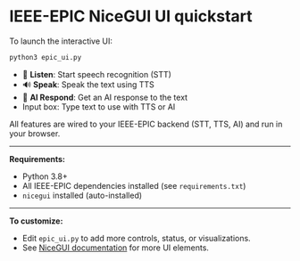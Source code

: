 # IEEE-EPIC NiceGUI UI quickstart

To launch the interactive UI:

```bash
python3 epic_ui.py
```

- 🎤 **Listen**: Start speech recognition (STT)
- 🔊 **Speak**: Speak the text using TTS
- 🤖 **AI Respond**: Get an AI response to the text
- Input box: Type text to use with TTS or AI

All features are wired to your IEEE-EPIC backend (STT, TTS, AI) and run in your browser.

---

**Requirements:**
- Python 3.8+
- All IEEE-EPIC dependencies installed (see `requirements.txt`)
- `nicegui` installed (auto-installed)

---

**To customize:**
- Edit `epic_ui.py` to add more controls, status, or visualizations.
- See [NiceGUI documentation](https://nicegui.io/) for more UI elements.
